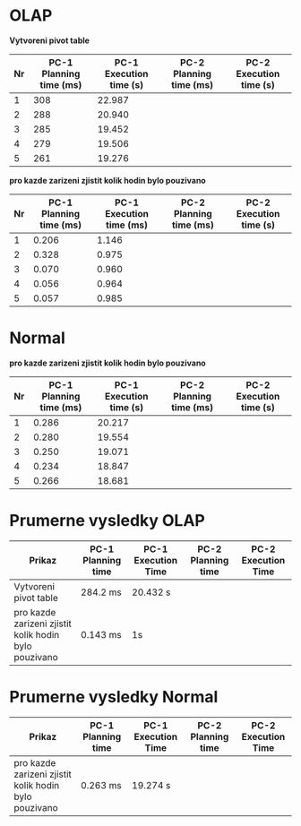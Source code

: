 # OLAP
**Vytvoreni pivot table**

Nr | PC-1 Planning time (ms) | PC-1 Execution time (s) | PC-2 Planning time (ms) | PC-2 Execution time (s) |
--- | ------------------ | ------------------ | --- | ---
1 | 308 | 22.987 | |
2 | 288 | 20.940 | |
3 | 285 | 19.452 | |
4 | 279 | 19.506 | |
5 | 261 | 19.276 | |

**pro kazde zarizeni zjistit kolik hodin bylo pouzivano**

Nr | PC-1 Planning time (ms) | PC-1 Execution time (ms) | PC-2 Planning time (ms) | PC-2 Execution time (s) |
--- | ------------------ | ------------------ | --- | ---
1 | 0.206 | 1.146 | |
2 | 0.328 | 0.975 | |
3 | 0.070 | 0.960 | |
4 | 0.056 | 0.964 | |
5 | 0.057 | 0.985 | |

# Normal
**pro kazde zarizeni zjistit kolik hodin bylo pouzivano**

Nr | PC-1 Planning time (ms) | PC-1 Execution time (s) | PC-2 Planning time (ms) | PC-2 Execution time (s) |
--- | ------------------ | ------------------ | --- | ---
1 | 0.286 | 20.217 | |
2 | 0.280 | 19.554 | |
3 | 0.250 | 19.071 | |
4 | 0.234 | 18.847 | |
5 | 0.266 | 18.681 | |

# Prumerne vysledky OLAP

Prikaz | PC-1 Planning time | PC-1 Execution Time | PC-2 Planning time | PC-2 Execution Time |
--- | --- | --- | --- | ---
Vytvoreni pivot table | 284.2 ms | 20.432 s |  | 
pro kazde zarizeni zjistit kolik hodin bylo pouzivano | 0.143 ms | 1s | | 

# Prumerne vysledky Normal

Prikaz | PC-1 Planning time | PC-1 Execution Time | PC-2 Planning time | PC-2 Execution Time |
--- | --- | --- | --- | ---
pro kazde zarizeni zjistit kolik hodin bylo pouzivano | 0.263 ms | 19.274 s  | |
